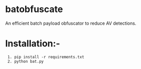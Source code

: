 # batobfuscate

An efficient batch payload obfuscator to reduce AV detections.


# Installation:-
     1. pip install -r requirements.txt
     2. python bat.py



